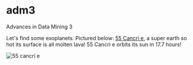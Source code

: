 # adm3
Advances in Data Mining 3

Let's find some exoplanets. Pictured below: [55 Cancri e](https://www.wikiwand.com/en/55_Cancri_e), a super earth so hot its surface is all molten lava! 55 Cancri e orbits its sun in 17.7 hours!


![55 cancri e](https://user-images.githubusercontent.com/44651818/144745366-d7548128-e595-4f40-8972-f24b6f97a0d2.jpeg)

